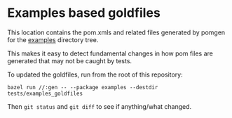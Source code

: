 # Examples based goldfiles

This location contains the pom.xmls and related files generated by pomgen for the [examples](../examples) directory tree.

This makes it easy to detect fundamental changes in how pom files are generated that may not be caught by tests.

To updated the goldfiles, run from the root of this repository:

```
bazel run //:gen -- --package examples --destdir tests/examples_goldfiles
```

Then `git status` and `git diff` to see if anything/what changed.
